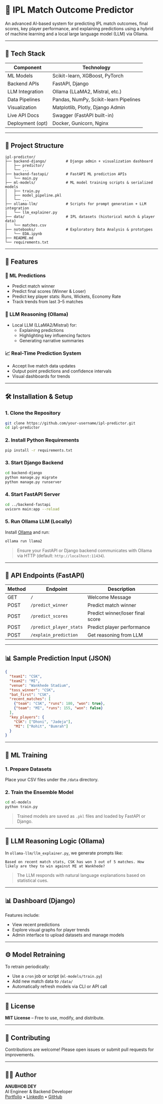 # 🏏 IPL Match Outcome Predictor

An advanced AI-based system for predicting IPL match outcomes, final scores, key player performance, and explaining predictions using a hybrid of machine learning and a local large language model (LLM) via Ollama.

---

## 🔧 Tech Stack

| Component        | Technology                         |
|------------------|-------------------------------------|
| ML Models        | Scikit-learn, XGBoost, PyTorch      |
| Backend APIs     | FastAPI, Django                     |
| LLM Integration  | Ollama (LLaMA2, Mistral, etc.)      |
| Data Pipelines   | Pandas, NumPy, Scikit-learn Pipelines |
| Visualization    | Matplotlib, Plotly, Django Admin    |
| Live API Docs    | Swagger (FastAPI built-in)          |
| Deployment (opt) | Docker, Gunicorn, Nginx             |

---

## 📁 Project Structure

```
ipl-predictor/
├── backend-django/         # Django admin + visualization dashboard
│   ├── predictor/
│   └── ...
├── backend-fastapi/        # FastAPI ML prediction APIs
│   └── main.py
├── ml-models/              # ML model training scripts & serialized models
│   ├── train.py
│   ├── model_pipeline.pkl
│   └── ...
├── ollama-llm/             # Scripts for prompt generation + LLM integration
│   └── llm_explainer.py
├── data/                   # IPL datasets (historical match & player data)
│   └── matches.csv
├── notebooks/              # Exploratory Data Analysis & prototypes
│   └── EDA.ipynb
├── README.md
└── requirements.txt
```

---

## 🚀 Features

### 🧠 ML Predictions

- Predict match winner
- Predict final scores (Winner & Loser)
- Predict key player stats: Runs, Wickets, Economy Rate
- Track trends from last 3–5 matches

### 💬 LLM Reasoning (Ollama)

- Local LLM (LLaMA2/Mistral) for:
  - Explaining predictions
  - Highlighting key influencing factors
  - Generating narrative summaries

### 📈 Real-Time Prediction System

- Accept live match data updates
- Output point predictions and confidence intervals
- Visual dashboards for trends

---

## 🛠️ Installation & Setup

### 1. Clone the Repository

```bash
git clone https://github.com/your-username/ipl-predictor.git
cd ipl-predictor
```

### 2. Install Python Requirements

```bash
pip install -r requirements.txt
```

### 3. Start Django Backend

```bash
cd backend-django
python manage.py migrate
python manage.py runserver
```

### 4. Start FastAPI Server

```bash
cd ../backend-fastapi
uvicorn main:app --reload
```

### 5. Run Ollama LLM (Locally)

Install [Ollama](https://ollama.com/) and run:

```bash
ollama run llama2
```

> Ensure your FastAPI or Django backend communicates with Ollama via HTTP (default: `http://localhost:11434`).

---

## 🔗 API Endpoints (FastAPI)

| Method | Endpoint                | Description                      |
|--------|-------------------------|----------------------------------|
| GET    | `/`                     | Welcome Message                  |
| POST   | `/predict_winner`       | Predict match winner             |
| POST   | `/predict_scores`       | Predict winner/loser final score |
| POST   | `/predict_player_stats` | Predict player performance       |
| POST   | `/explain_prediction`   | Get reasoning from LLM           |

---

## 📊 Sample Prediction Input (JSON)

```json
{
  "team1": "CSK",
  "team2": "MI",
  "venue": "Wankhede Stadium",
  "toss_winner": "CSK",
  "bat_first": "CSK",
  "recent_matches": [
    {"team": "CSK", "runs": 180, "won": true},
    {"team": "MI", "runs": 155, "won": false}
  ],
  "key_players": {
    "CSK": ["Dhoni", "Jadeja"],
    "MI": ["Rohit", "Bumrah"]
  }
}
```

---

## 🧪 ML Training

### 1. Prepare Datasets

Place your CSV files under the `/data` directory.

### 2. Train the Ensemble Model

```bash
cd ml-models
python train.py
```

> Trained models are saved as `.pkl` files and loaded by FastAPI or Django.

---

## 🧠 LLM Reasoning Logic (Ollama)

In `ollama-llm/llm_explainer.py`, we generate prompts like:

```
Based on recent match stats, CSK has won 3 out of 5 matches. How likely are they to win against MI at Wankhede?
```

> The LLM responds with natural language explanations based on statistical cues.

---

## 📊 Dashboard (Django)

Features include:

- View recent predictions
- Explore visual graphs for player trends
- Admin interface to upload datasets and manage models

---

## ⚙️ Model Retraining

To retrain periodically:

- Use a `cron` job or script (`ml-models/train.py`)
- Add new match data to `/data/`
- Automatically refresh models via CLI or API call

---

## 📜 License

**MIT License** – Free to use, modify, and distribute.

---

## 🙌 Contributing

Contributions are welcome! Please open issues or submit pull requests for improvements.

---

## 👨‍💻 Author

**ANUBHOB DEY**  
AI Engineer & Backend Developer  
[Portfolio](https://your-portfolio.com) • [LinkedIn](https://linkedin.com/in/your-profile) • [GitHub](https://github.com/your-username)
